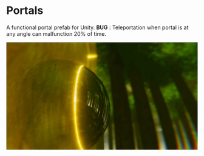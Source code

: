 # Portals

A functional portal prefab for Unity.
**BUG** : Teleportation when portal is at any angle can malfunction 20% of time.

![Portals](https://raw.githubusercontent.com/Souptik2001/ExtraResources/main/Portal/1.jpeg)
